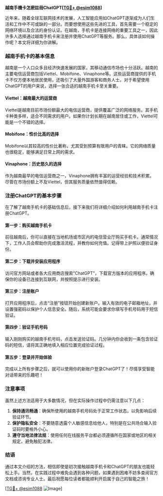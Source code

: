 **越南手機卡怎麽註冊ChatGPT[[TG💪+ @esim1088](https://t.me/s/esim1088)]**

近年来，随着全球互联网技术的发展，人工智能应用如ChatGPT逐渐成为人们生活和工作中不可或缺的一部分。而要想使用这些先进的工具，首先需要一个稳定的网络环境以及合法的身份认证。在越南，手机卡是连接网络的重要工具之一，因此许多人选择通过越南手机卡来注册并使用ChatGPT等服务。那么，具体该如何操作呢？本文将详细为你讲解。

### 越南手机卡的基本信息

越南是一个人口众多且经济快速发展的国家，其移动通信市场也十分活跃。越南的主要电信运营商包括Viettel、Mobifone、Vinaphone等。这些运营商提供的手机卡不仅方便本地居民使用，还吸引了大量外国游客和商务人士。对于希望使用ChatGPT的用户来说，选择一张合适的越南手机卡至关重要。

#### Viettel：越南最大的运营商

Viettel是越南目前市场份额最大的电信运营商，提供覆盖广泛的网络服务。其手机卡种类多样，适合不同需求的用户。如果你计划长期在越南居住或工作，Viettel可能是一个不错的选择。

#### Mobifone：性价比高的选择

Mobifone以其较高的性价比著称，尤其受到预算有限用户的青睐。它的网络质量也很稳定，能够满足日常上网的需求。

#### Vinaphone：历史悠久的选择

作为越南最早的电信运营商之一，Vinaphone拥有丰富的运营经验和技术积累。尽管在市场份额上不及Viettel，但其服务质量依然值得信赖。

### 注册ChatGPT的基本步骤

在了解了越南手机卡的基础信息后，接下来我们将详细介绍如何利用越南手机卡注册ChatGPT。

#### 第一步：购买越南手机卡

前往越南后，你可以直接在当地机场或市区内的电信营业厅购买手机卡。通常情况下，工作人员会帮助你完成激活流程，并教你如何充值。记得带上护照以便验证身份。

#### 第二步：下载并安装应用程序

访问官方网站或者各大应用商店搜索“ChatGPT”，下载官方版本的应用程序。确保你的设备已连接到互联网，并按照提示进行安装。

#### 第三步：注册账户

打开应用程序后，点击“注册”按钮开始创建新账户。输入有效的电子邮箱地址，并设置强密码以保护个人信息安全。随后，系统可能会要求你填写手机号码用于短信验证。

#### 第四步：验证手机号码

输入刚刚购买的越南手机号码，点击发送验证码。几分钟内你会收到一条包含验证码的短信，请将其正确地填入相应位置完成验证过程。

#### 第五步：登录并开始体验

完成以上所有步骤之后，就可以使用你的新账户登录ChatGPT了！尽情享受智能对话带来的乐趣吧！

### 注意事项

虽然上述方法适用于大多数情况，但在实际操作过程中仍需注意以下几点：

1. **保持通讯畅通**：确保所使用的越南手机号码处于正常工作状态，以免影响后续验证环节。
2. **保护隐私安全**：不要随意透露个人敏感信息给他人，特别是在公共场合输入验证码时要格外小心。
3. **遵守当地法律法规**：使用任何在线服务平台都必须遵循所在国家或地区的相关规定，避免触犯法律。

### 结语

通过本文介绍的方法，相信即使是初次接触越南手机卡和ChatGPT的朋友也能轻松上手。当然，在实践过程中难免会遇到各种问题，如果遇到困难不妨多查阅官方文档或咨询专业人士。最后祝愿每位读者都能顺利开启属于自己的智能之旅！

[[TG💪+ @esim1088](https://t.me/s/esim1088) ![Image](https://i.postimg.cc/4NQfJmqS/Snipaste-2025-05-13-00-14-12.png)]